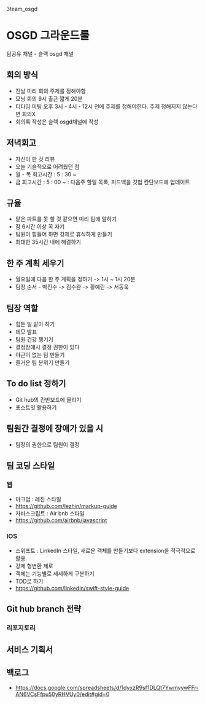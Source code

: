 3team_osgd

# OSGD 그라운드룰
팀공유 채널 - 슬랙 osgd 채널

## 회의 방식
* 전날 미리 회의 주제를 정해야함
* 모닝 회의 9시 출근 짧게 20분
* 티타임 미팅 오후 3시 - 4시 - 12시 전에 주제를 정해야한다. 주제 정해지지 않는다면 회의X
* 회의록 작성은 슬랙 osgd채널에 작성

## 저녁회고
* 자신이 한 것 리뷰
* 오늘 기술적으로 어려웠던 점
* 월 - 목 회고시간 : 5 : 30 ~
* 금 회고시간 : 5 : 00 ~ : 다음주 할일 목록, 피드백을 깃헙 칸단보드에 업데이트

## 규율
* 맡은 파트를 못 할 것 같으면 미리 팀에 말하기
* 잠 6시간 이상 꼭 자기
* 팀원이 힘들어 하면 강제로 휴식하게 만들기
* 최대한 35시간 내에 해결하기

## 한 주 계획 세우기
* 월요일에 다음 한 주 계획을 정하기 -> 1시 ~ 1시 20분
* 팀장 순서 - 박진수 -> 김수완 -> 황예린 -> 서동욱

## 팀장 역할
* 힘든 일 맡아 하기
* 데모 발표
* 팀원 건강 챙기기
* 결정장애시 결정 권한이 있다
* 야근이 없는 팀 만들기
* 즐거운 팀 분위기 만들기

## To do list 정하기
* Git hub의 칸반보드에 올리기
* 포스트잇 활용하기

## 팀원간 결정에 장애가 있을 시
* 팀장의 권한으로 팀원이 결정

## 팀 코딩 스타일
### 웹
* 마크업 : 레진 스타일
* https://github.com/lezhin/markup-guide
* 자바스크립트 : Air bnb 스타일
* https://github.com/airbnb/javascript

### IOS
* 스위프트 : LinkedIn 스타일, 새로운 객체를 만들기보다 extension을 적극적으로 활용.
* 강제 형변환 제로
* 객체는 기능별로 세세하게 구분하기
* TDD로 하기
* https://github.com/linkedin/swift-style-guide


## Git hub branch 전략
### 리포지토리

## 서비스 기획서


## 백로그
* https://docs.google.com/spreadsheets/d/1dyxzR9sf1DLQt7YwmyywFFr-AN6VCsFfpu50yRHVUy0/edit#gid=0
